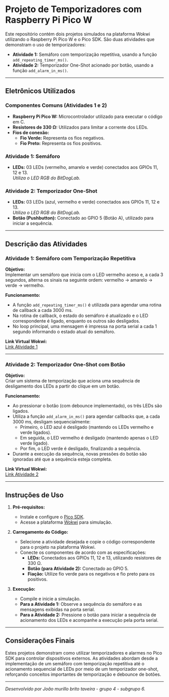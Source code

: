 # Projeto de Temporizadores com Raspberry Pi Pico W

Este repositório contém dois projetos simulados na plataforma Wokwi utilizando o Raspberry Pi Pico W e o Pico SDK. São duas atividades que demonstram o uso de temporizadores:

- **Atividade 1:** Semáforo com temporização repetitiva, usando a função `add_repeating_timer_ms()`.
- **Atividade 2:** Temporizador One-Shot acionado por botão, usando a função `add_alarm_in_ms()`.

---

## Eletrônicos Utilizados

### Componentes Comuns (Atividades 1 e 2)
- **Raspberry Pi Pico W:** Microcontrolador utilizado para executar o código em C.
- **Resistores de 330 Ω:** Utilizados para limitar a corrente dos LEDs.
- **Fios de conexão:**
  - **Fio Verde:** Representa os fios negativos.
  - **Fio Preto:** Representa os fios positivos.

### Atividade 1: Semáforo
- **LEDs:** 03 LEDs (vermelho, amarelo e verde) conectados aos GPIOs 11, 12 e 13.  
  *Utiliza o LED RGB do BitDogLab.*

### Atividade 2: Temporizador One-Shot
- **LEDs:** 03 LEDs (azul, vermelho e verde) conectados aos GPIOs 11, 12 e 13.  
  *Utiliza o LED RGB do BitDogLab.*
- **Botão (Pushbutton):** Conectado ao GPIO 5 (Botão A), utilizado para iniciar a sequência.

---

## Descrição das Atividades

### Atividade 1: Semáforo com Temporização Repetitiva

**Objetivo:**  
Implementar um semáforo que inicia com o LED vermelho aceso e, a cada 3 segundos, alterna os sinais na seguinte ordem: vermelho → amarelo → verde → vermelho.

**Funcionamento:**  
- A função `add_repeating_timer_ms()` é utilizada para agendar uma rotina de callback a cada 3000 ms.
- Na rotina de callback, o estado do semáforo é atualizado e o LED correspondente é ligado, enquanto os outros são desligados.
- No loop principal, uma mensagem é impressa na porta serial a cada 1 segundo informando o estado atual do semáforo.

**Link Virtual Wokwi:**  
[Link Atividade 1](https://wokwi.com/projects/421898605193840641)

---

### Atividade 2: Temporizador One-Shot com Botão

**Objetivo:**  
Criar um sistema de temporização que aciona uma sequência de desligamento dos LEDs a partir do clique em um botão.

**Funcionamento:**  
- Ao pressionar o botão (com debounce implementado), os três LEDs são ligados.
- Utiliza a função `add_alarm_in_ms()` para agendar callbacks que, a cada 3000 ms, desligam sequencialmente:
  - Primeiro, o LED azul é desligado (mantendo os LEDs vermelho e verde ligados).
  - Em seguida, o LED vermelho é desligado (mantendo apenas o LED verde ligado).
  - Por fim, o LED verde é desligado, finalizando a sequência.
- Durante a execução da sequência, novas pressões do botão são ignoradas até que a sequência esteja completa.

**Link Virtual Wokwi:**  
[Link Atividade 2](https://wokwi.com/projects/421900373561846785)

---

## Instruções de Uso

1. **Pré-requisitos:**
   - Instale e configure o [Pico SDK](https://github.com/raspberrypi/pico-sdk).
   - Acesse a plataforma [Wokwi](https://wokwi.com/) para simulação.

2. **Carregamento do Código:**
   - Selecione a atividade desejada e copie o código correspondente para o projeto na plataforma Wokwi.
   - Conecte os componentes de acordo com as especificações:
     - **LEDs:** Conectados aos GPIOs 11, 12 e 13, utilizando resistores de 330 Ω.
     - **Botão (para Atividade 2):** Conectado ao GPIO 5.
     - **Fiação:** Utilize fio verde para os negativos e fio preto para os positivos.

3. **Execução:**
   - Compile e inicie a simulação.
   - **Para a Atividade 1:** Observe a sequência do semáforo e as mensagens exibidas na porta serial.
   - **Para a Atividade 2:** Pressione o botão para iniciar a sequência de acionamento dos LEDs e acompanhe a execução pela porta serial.

---

## Considerações Finais

Estes projetos demonstram como utilizar temporizadores e alarmes no Pico SDK para controlar dispositivos externos. As atividades abordam desde a implementação de um semáforo com temporização repetitiva até o acionamento sequencial de LEDs por meio de um temporizador one-shot, reforçando conceitos importantes de temporização e debounce de botões.

---

*Desenvolvido por João murillo brito taveira -  grupo 4 - subgrupo 6.*
